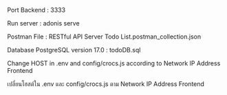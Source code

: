 Port Backend : 3333

Run server : adonis serve

Postman File : RESTful API Server Todo List.postman_collection.json

Database PostgreSQL version 17.0 : todoDB.sql

Change HOST in .env and config/crocs.js according to Network IP Address Frontend

เปลี่ยนโฮสต์ใน .env และ config/crocs.js ตาม Network IP Address Frontend
